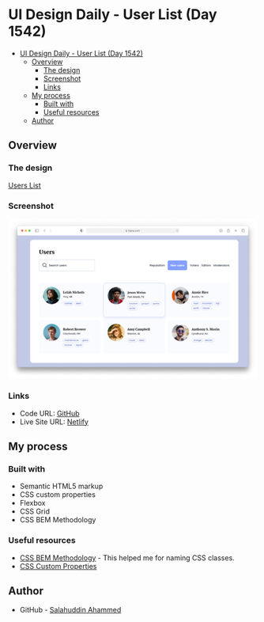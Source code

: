 # UI Design Daily - User List (Day 1542)

- [UI Design Daily - User List (Day 1542)](#ui-design-daily---user-list-day-1542)
  - [Overview](#overview)
    - [The design](#the-design)
    - [Screenshot](#screenshot)
    - [Links](#links)
  - [My process](#my-process)
    - [Built with](#built-with)
    - [Useful resources](#useful-resources)
  - [Author](#author)

## Overview

### The design

[Users List](https://www.uidesigndaily.com/posts/figma-users-list-card-day-1542)

### Screenshot

![](./screenshot.png)

### Links

- Code URL: [GitHub](https://github.com/SalahuddinAhammed/frontend-mentor-solutions/tree/main/projects/users-list)
- Live Site URL: [Netlify](https://design-to-code-salahuddin.netlify.app/users-list)

## My process

### Built with

- Semantic HTML5 markup
- CSS custom properties
- Flexbox
- CSS Grid
- CSS BEM Methodology

### Useful resources

- [CSS BEM Methodology](http://getbem.com/) - This helped me for naming CSS classes.
- [CSS Custom Properties](https://developer.mozilla.org/en-US/docs/Web/CSS/Using_CSS_custom_properties)

## Author

- GitHub - [Salahuddin Ahammed](https://github.com/SalahuddinAhammed)
